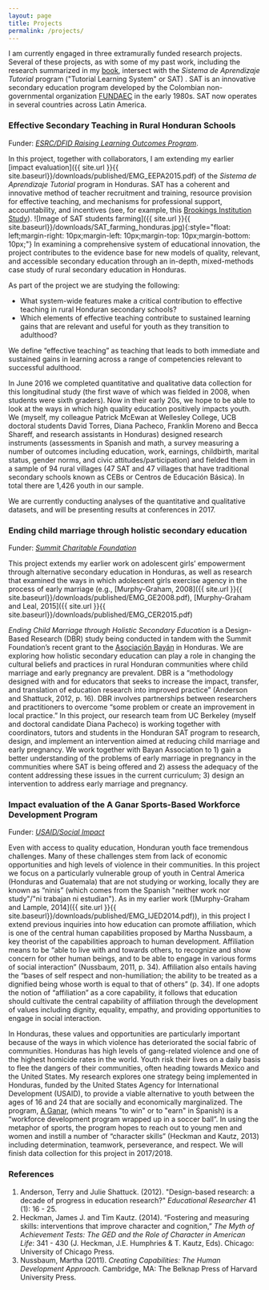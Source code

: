 ```yaml
---
layout: page
title: Projects
permalink: /projects/
---
```


I am currently engaged in three extramurally funded research projects. Several of these projects, as with some of my past work, including the research summarized in my [book](http://www.amazon.com/dp/082651829X), intersect with the _Sistema de Aprendizaje Tutorial_ program ("Tutorial Learning System" or SAT) . SAT is an innovative secondary education program developed by the Colombian non-governmental organization [FUNDAEC](http://www.fundaec.org/en/) in the early 1980s. SAT now operates in several countries across Latin America. 

### Effective Secondary Teaching in Rural Honduran Schools    
Funder: [_ESRC/DFID Raising Learning Outcomes Program_](http://www.esrc.ac.uk/research/international-research/international-development/esrc-dfid-raising-learning-outcomes-in-education-systems-research-programme/). 

In this project, together with collaborators, I am extending my earlier [impact evaluation]({{ site.url }}{{ site.baseurl}}/downloads/published/EMG_EEPA2015.pdf) of the _Sistema de Aprendizaje Tutorial_ program in Honduras.  SAT has a coherent and innovative method of teacher recruitment and training, resource provision for effective teaching, and mechanisms for professional support, accountability, and incentives (see, for example, this [Brookings Institution Study](https://www.brookings.edu/blog/education-plus-development/2015/03/11/getting-millions-to-learn-an-education-revolution-in-rural-communities-of-central-and-south-america/)). ![Image of SAT students farming]({{ site.url }}{{ site.baseurl}}/downloads/SAT_farming_honduras.jpg){:style="float: left;margin-right: 10px;margin-left: 10px;margin-top: 10px;margin-bottom: 10px;"} In examining a comprehensive system of educational innovation, the project contributes to the evidence base for new models of quality, relevant, and accessible secondary education through an in-depth, mixed-methods case study of rural secondary education in Honduras. 

As part of the project we are studying the following:

* What system-wide features make a critical contribution to effective teaching in rural Honduran secondary schools? 
* Which elements of effective teaching contribute to sustained learning gains that are relevant and useful for youth as they transition to adulthood? 

We define “effective teaching” as teaching that leads to both immediate and sustained gains in learning across a range of competencies relevant to successful adulthood.

In June 2016 we completed quantitative and qualitative data collection for this longitudinal study (the first wave of which was fielded in 2008, when students were sixth graders). Now in their early 20s, we hope to be able to look at the ways in which high quality education positively impacts youth. We (myself, my colleague Patrick McEwan at Wellesley College, UCB doctoral students David Torres, Diana Pacheco, Franklin Moreno and Becca Shareff, and research assistants in Honduras) designed research instruments (assessments in Spanish and math, a survey measuring a number of outcomes including education, work, earnings, childbirth, marital status, gender norms, and civic attitudes/participation) and fielded them in a sample of 94 rural villages (47 SAT and 47 villages that have traditional secondary schools known as CEBs or Centros de Educación Básica). In total there are 1,426 youth in our sample. 

We are currently conducting analyses of the quantitative and qualitative datasets, and will be presenting results at conferences in 2017.    

### Ending child marriage through holistic secondary education    
Funder: [_Summit Charitable Foundation_](http://www.summitfdn.org/)

This project extends my earlier work on adolescent girls’ empowerment through alternative secondary education in Honduras, as well as research that examined the ways in which adolescent girls exercise agency in the process of early marriage (e.g., [Murphy-Graham, 2008]({{ site.url }}{{ site.baseurl}}/downloads/published/EMG_GE2008.pdf), [Murphy-Graham and Leal, 2015]({{ site.url }}{{ site.baseurl}}/downloads/published/EMG_CER2015.pdf)  

_Ending Child Marriage through Holistic Secondary Education_ is a Design-Based Research (DBR) study being conducted in tandem with the Summit Foundation’s recent grant to the [Asociación Bayán](http://www.bayanhn.org/home) in Honduras. We are exploring how holistic secondary education can play a role in changing the cultural beliefs and practices in rural Honduran communities where child marriage and early pregnancy are prevalent. DBR is a “methodology designed with and for educators that seeks to increase the impact, transfer, and translation of education research into improved practice” (Anderson and Shattuck, 2012, p. 16). DBR involves partnerships between researchers and practitioners to overcome “some problem or create an improvement in local practice.” In this project, our research team from UC Berkeley (myself and doctoral candidate Diana Pacheco) is working together with coordinators, tutors and students in the Honduran SAT program to research, design, and implement an intervention aimed at reducing child marriage and early pregnancy. We work together with Bayan Association to 1) gain a better understanding of the problems of early marriage in pregnancy in the communities where SAT is being offered and 2) assess the adequacy of the content addressing these issues in the current curriculum; 3) design an intervention to address early marriage and pregnancy. 

### Impact evaluation of the A Ganar Sports-Based Workforce Development Program
Funder: [_USAID/Social Impact_](https://www.usaid.gov)

Even with access to quality education, Honduran youth face tremendous challenges. Many of these challenges stem from lack of economic opportunities and high levels of violence in their communities. In this project we focus on a particularly vulnerable group of youth in Central America (Honduras and Guatemala) that are not studying or working, locally they are known as “ninis” (which comes from the Spanish "neither work nor study"/"ni trabajan ni estudian"). As in my earlier work ([Murphy-Graham and Lample, 2014]({{ site.url }}{{ site.baseurl}}/downloads/published/EMG_IJED2014.pdf)), in this project I extend previous inquiries into how education can promote affiliation, which is one of the central human capabilities proposed by Martha Nussbaum, a key theorist of the capabilities approach to human development. Affiliation means to be “able to live with and towards others, to recognize and show concern for other human beings, and to be able to engage in various forms of social interaction” (Nussbaum, 2011, p. 34). Affiliation also entails having the “bases of self respect and non-humiliation; the ability to be treated as a dignified being whose worth is equal to that of others” (p. 34). If one adopts the notion of “affiliation” as a core capability, it follows that education should cultivate the central capability of affiliation through the development of values including dignity, equality, empathy, and providing opportunities to engage in social interaction. 
	
In Honduras, these values and opportunities are particularly important because of the ways in which violence has deteriorated the social fabric of communities. Honduras has high levels of gang-related violence and one of the highest homicide rates in the world. Youth risk their lives on a daily basis to flee the dangers of their communities, often heading towards Mexico and the United States. My research explores one strategy being implemented in Honduras, funded by the United States Agency for International Development (USAID), to provide a viable alternative to youth between the ages of 16 and 24 that are socially and economically marginalized.  The program, [A Ganar](http://www.partners.net/aganar), (which means "to win" or to "earn" in Spanish) is a “workforce development program wrapped up in a soccer ball”.  In using the metaphor of sports, the program hopes to reach out to young men and women and instill a number of “character skills” (Heckman and Kautz, 2013) including determination, teamwork, perseverance, and respect. We will finish data collection for this project in 2017/2018. 

### References
1. Anderson, Terry and Julie Shattuck. (2012). "Design-based research: a decade of progress in education research?" _Educational Researcher_ 41 (1): 16 - 25.
2. Heckman, James J. and Tim Kautz. (2014). “Fostering and measuring skills: interventions that improve character and cognition,” _The Myth of Achievement Tests: The GED and the Role of Character in American Life_: 341 - 430 (J. Heckman, J.E. Humphries & T. Kautz, Eds). Chicago: University of Chicago Press.
3. Nussbaum, Martha (2011). _Creating Capabilities: The Human Development Approach._ Cambridge, MA: The Belknap Press of Harvard University Press.